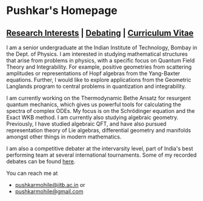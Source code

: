 # Pushkar's Homepage    

## [Research Interests](Science.md)    |  [Debating](debate.md)    |     [Curriculum Vitae](CVPushkarApr2022.pdf)

I am a senior undergraduate at the Indian Institute of Technology, Bombay in the Dept. of Physics. I am interested in studying mathematical structures that arise from problems in physics, with a specific focus on Quantum Field Theory and Integrability. For example, positive geometries from scattering amplitudes or representations of Hopf algebras from the Yang-Baxter equations. Further, I would like to explore applications from the Geometric Langlands program to central problems in quantization and integrability.  

I am currently working on the Thermodynamic Bethe Ansatz for resurgent quantum mechanics, which gives us powerful tools for calculating the spectra of complex ODEs. My focus is on the Schrödinger equation and the Exact WKB method. I am currently also studying algebraic geometry. Previously, I have studied algebraic QFT, and have also pursued representation theory of Lie algebras, differential geometry and manifolds amongst other things in modern mathematics.  

I am also a competitive debater at the intervarsity level, part of India's best performing team at several international tournaments. Some of my recorded debates can be found [here](debate.md). 


You can reach me at 
- [pushkarmohile@iitb.ac.in](mailto:pushkarmohile@iitb.ac.in) or
- [pushkarmohile@gmail.com](mailto:pushkarmohile@gmail.com)
